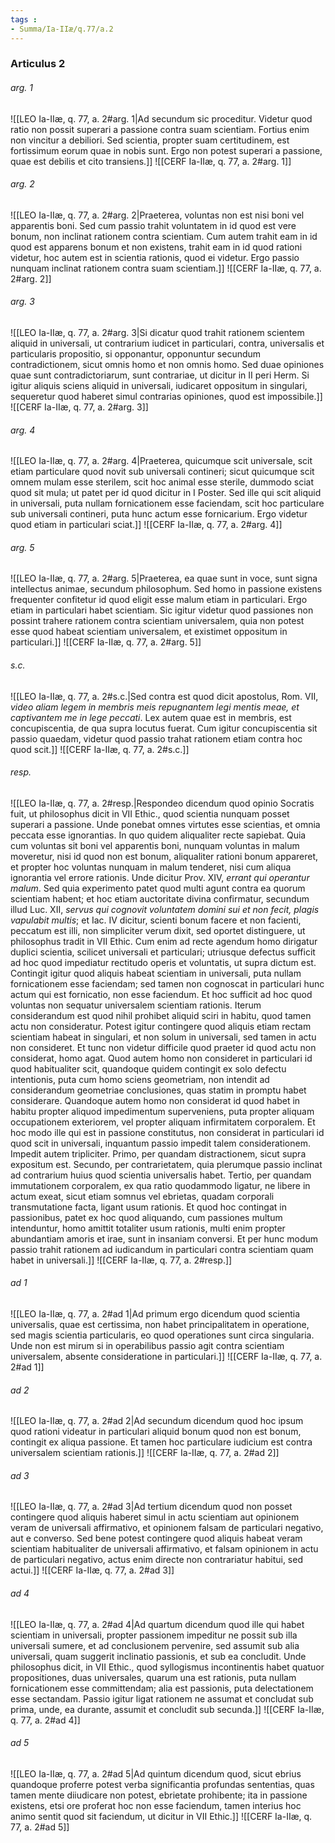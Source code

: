 ```yaml
---
tags : 
- Summa/Ia-IIæ/q.77/a.2
---
```


### Articulus 2

###### arg. 1
![[LEO Ia-IIæ, q. 77, a. 2#arg. 1|Ad secundum sic proceditur. Videtur quod ratio non possit superari a passione contra suam scientiam. Fortius enim non vincitur a debiliori. Sed scientia, propter suam certitudinem, est fortissimum eorum quae in nobis sunt. Ergo non potest superari a passione, quae est debilis et cito transiens.]]
![[CERF Ia-IIæ, q. 77, a. 2#arg. 1]]

###### arg. 2
![[LEO Ia-IIæ, q. 77, a. 2#arg. 2|Praeterea, voluntas non est nisi boni vel apparentis boni. Sed cum passio trahit voluntatem in id quod est vere bonum, non inclinat rationem contra scientiam. Cum autem trahit eam in id quod est apparens bonum et non existens, trahit eam in id quod rationi videtur, hoc autem est in scientia rationis, quod ei videtur. Ergo passio nunquam inclinat rationem contra suam scientiam.]]
![[CERF Ia-IIæ, q. 77, a. 2#arg. 2]]

###### arg. 3
![[LEO Ia-IIæ, q. 77, a. 2#arg. 3|Si dicatur quod trahit rationem scientem aliquid in universali, ut contrarium iudicet in particulari, contra, universalis et particularis propositio, si opponantur, opponuntur secundum contradictionem, sicut omnis homo et non omnis homo. Sed duae opiniones quae sunt contradictoriarum, sunt contrariae, ut dicitur in II peri Herm. Si igitur aliquis sciens aliquid in universali, iudicaret oppositum in singulari, sequeretur quod haberet simul contrarias opiniones, quod est impossibile.]]
![[CERF Ia-IIæ, q. 77, a. 2#arg. 3]]

###### arg. 4
![[LEO Ia-IIæ, q. 77, a. 2#arg. 4|Praeterea, quicumque scit universale, scit etiam particulare quod novit sub universali contineri; sicut quicumque scit omnem mulam esse sterilem, scit hoc animal esse sterile, dummodo sciat quod sit mula; ut patet per id quod dicitur in I Poster. Sed ille qui scit aliquid in universali, puta nullam fornicationem esse faciendam, scit hoc particulare sub universali contineri, puta hunc actum esse fornicarium. Ergo videtur quod etiam in particulari sciat.]]
![[CERF Ia-IIæ, q. 77, a. 2#arg. 4]]

###### arg. 5
![[LEO Ia-IIæ, q. 77, a. 2#arg. 5|Praeterea, ea quae sunt in voce, sunt signa intellectus animae, secundum philosophum. Sed homo in passione existens frequenter confitetur id quod eligit esse malum etiam in particulari. Ergo etiam in particulari habet scientiam. Sic igitur videtur quod passiones non possint trahere rationem contra scientiam universalem, quia non potest esse quod habeat scientiam universalem, et existimet oppositum in particulari.]]
![[CERF Ia-IIæ, q. 77, a. 2#arg. 5]]

###### s.c.
![[LEO Ia-IIæ, q. 77, a. 2#s.c.|Sed contra est quod dicit apostolus, Rom. VII, *video aliam legem in membris meis repugnantem legi mentis meae, et captivantem me in lege peccati*. Lex autem quae est in membris, est concupiscentia, de qua supra locutus fuerat. Cum igitur concupiscentia sit passio quaedam, videtur quod passio trahat rationem etiam contra hoc quod scit.]]
![[CERF Ia-IIæ, q. 77, a. 2#s.c.]]

###### resp.
![[LEO Ia-IIæ, q. 77, a. 2#resp.|Respondeo dicendum quod opinio Socratis fuit, ut philosophus dicit in VII Ethic., quod scientia nunquam posset superari a passione. Unde ponebat omnes virtutes esse scientias, et omnia peccata esse ignorantias. In quo quidem aliqualiter recte sapiebat. Quia cum voluntas sit boni vel apparentis boni, nunquam voluntas in malum moveretur, nisi id quod non est bonum, aliqualiter rationi bonum appareret, et propter hoc voluntas nunquam in malum tenderet, nisi cum aliqua ignorantia vel errore rationis. Unde dicitur Prov. XIV, *errant qui operantur malum*. Sed quia experimento patet quod multi agunt contra ea quorum scientiam habent; et hoc etiam auctoritate divina confirmatur, secundum illud Luc. XII, *servus qui cognovit voluntatem domini sui et non fecit, plagis vapulabit multis*; et Iac. IV dicitur, scienti bonum facere et non facienti, peccatum est illi, non simpliciter verum dixit, sed oportet distinguere, ut philosophus tradit in VII Ethic. Cum enim ad recte agendum homo dirigatur duplici scientia, scilicet universali et particulari; utriusque defectus sufficit ad hoc quod impediatur rectitudo operis et voluntatis, ut supra dictum est. Contingit igitur quod aliquis habeat scientiam in universali, puta nullam fornicationem esse faciendam; sed tamen non cognoscat in particulari hunc actum qui est fornicatio, non esse faciendum. Et hoc sufficit ad hoc quod voluntas non sequatur universalem scientiam rationis. Iterum considerandum est quod nihil prohibet aliquid sciri in habitu, quod tamen actu non consideratur. Potest igitur contingere quod aliquis etiam rectam scientiam habeat in singulari, et non solum in universali, sed tamen in actu non consideret. Et tunc non videtur difficile quod praeter id quod actu non considerat, homo agat. Quod autem homo non consideret in particulari id quod habitualiter scit, quandoque quidem contingit ex solo defectu intentionis, puta cum homo sciens geometriam, non intendit ad considerandum geometriae conclusiones, quas statim in promptu habet considerare. Quandoque autem homo non considerat id quod habet in habitu propter aliquod impedimentum superveniens, puta propter aliquam occupationem exteriorem, vel propter aliquam infirmitatem corporalem. Et hoc modo ille qui est in passione constitutus, non considerat in particulari id quod scit in universali, inquantum passio impedit talem considerationem. Impedit autem tripliciter. Primo, per quandam distractionem, sicut supra expositum est. Secundo, per contrarietatem, quia plerumque passio inclinat ad contrarium huius quod scientia universalis habet. Tertio, per quandam immutationem corporalem, ex qua ratio quodammodo ligatur, ne libere in actum exeat, sicut etiam somnus vel ebrietas, quadam corporali transmutatione facta, ligant usum rationis. Et quod hoc contingat in passionibus, patet ex hoc quod aliquando, cum passiones multum intenduntur, homo amittit totaliter usum rationis, multi enim propter abundantiam amoris et irae, sunt in insaniam conversi. Et per hunc modum passio trahit rationem ad iudicandum in particulari contra scientiam quam habet in universali.]]
![[CERF Ia-IIæ, q. 77, a. 2#resp.]]

###### ad 1
![[LEO Ia-IIæ, q. 77, a. 2#ad 1|Ad primum ergo dicendum quod scientia universalis, quae est certissima, non habet principalitatem in operatione, sed magis scientia particularis, eo quod operationes sunt circa singularia. Unde non est mirum si in operabilibus passio agit contra scientiam universalem, absente consideratione in particulari.]]
![[CERF Ia-IIæ, q. 77, a. 2#ad 1]]

###### ad 2
![[LEO Ia-IIæ, q. 77, a. 2#ad 2|Ad secundum dicendum quod hoc ipsum quod rationi videatur in particulari aliquid bonum quod non est bonum, contingit ex aliqua passione. Et tamen hoc particulare iudicium est contra universalem scientiam rationis.]]
![[CERF Ia-IIæ, q. 77, a. 2#ad 2]]

###### ad 3
![[LEO Ia-IIæ, q. 77, a. 2#ad 3|Ad tertium dicendum quod non posset contingere quod aliquis haberet simul in actu scientiam aut opinionem veram de universali affirmativo, et opinionem falsam de particulari negativo, aut e converso. Sed bene potest contingere quod aliquis habeat veram scientiam habitualiter de universali affirmativo, et falsam opinionem in actu de particulari negativo, actus enim directe non contrariatur habitui, sed actui.]]
![[CERF Ia-IIæ, q. 77, a. 2#ad 3]]

###### ad 4
![[LEO Ia-IIæ, q. 77, a. 2#ad 4|Ad quartum dicendum quod ille qui habet scientiam in universali, propter passionem impeditur ne possit sub illa universali sumere, et ad conclusionem pervenire, sed assumit sub alia universali, quam suggerit inclinatio passionis, et sub ea concludit. Unde philosophus dicit, in VII Ethic., quod syllogismus incontinentis habet quatuor propositiones, duas universales, quarum una est rationis, puta nullam fornicationem esse committendam; alia est passionis, puta delectationem esse sectandam. Passio igitur ligat rationem ne assumat et concludat sub prima, unde, ea durante, assumit et concludit sub secunda.]]
![[CERF Ia-IIæ, q. 77, a. 2#ad 4]]

###### ad 5
![[LEO Ia-IIæ, q. 77, a. 2#ad 5|Ad quintum dicendum quod, sicut ebrius quandoque proferre potest verba significantia profundas sententias, quas tamen mente diiudicare non potest, ebrietate prohibente; ita in passione existens, etsi ore proferat hoc non esse faciendum, tamen interius hoc animo sentit quod sit faciendum, ut dicitur in VII Ethic.]]
![[CERF Ia-IIæ, q. 77, a. 2#ad 5]]

